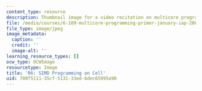 ```yaml
---
content_type: resource
description: Thumbnail image for a video recitation on multicore programming.
file: /media/courses/6-189-multicore-programming-primer-january-iap-2007/700f511135cf513133ed6dec65995a90_r6.jpg
file_type: image/jpeg
image_metadata:
  caption: ''
  credit: ''
  image-alt: ''
learning_resource_types: []
ocw_type: OCWImage
resourcetype: Image
title: 'R6: SIMD Programming on Cell'
uid: 700f5111-35cf-5131-33ed-6dec65995a90
---
```

